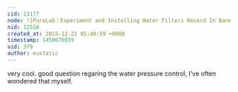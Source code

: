 ```yaml
---
cid: 13177
node: ![PureLab：Experiment and Installing Water Filters Record In Banmentun](../notes/shanlter/12-17-2015/waterfilter-kits-for-rural-chinese)
nid: 12528
created_at: 2015-12-21 05:48:59 +0000
timestamp: 1450676939
uid: 379
author: eustatic
---
```


very cool. good question regaring the water pressure control, I've often wondered that myself.